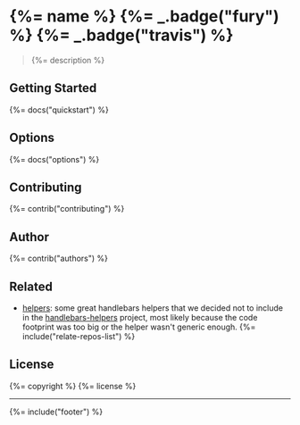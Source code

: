 # {%= name %} {%= _.badge("fury") %} {%= _.badge("travis") %}

> {%= description %}

## Getting Started
{%= docs("quickstart") %}

## Options
{%= docs("options") %}

## Contributing
{%= contrib("contributing") %}

## Author
{%= contrib("authors") %}

## Related
+ [helpers](https://github.com/helpers): some great handlebars helpers that we decided not to include in the [handlebars-helpers](https://github.com/assemble/handlebars-helpers) project, most likely because the code footprint was too big or the helper wasn't generic enough.
{%= include("relate-repos-list") %}

## License
{%= copyright %}
{%= license %}

***

{%= include("footer") %}
